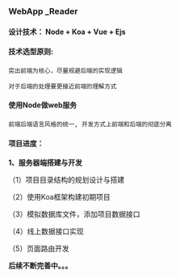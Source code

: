 ### WebApp _Reader

#### **设计技术：** Node + Koa + Vue + Ejs

#### **技术选型原则:**

    突出前端为核心，尽量规避后端的实现逻辑

    对于后端的处理要更接近前端的理解方式
  
#### **使用Node做web服务**

    前端后端语言风格的统一, 开发方式上前端和后端的彻底分离

#### **项目进度：**

**1、服务器端搭建与开发**

（1）项目目录结构的规划设计与搭建

（2）使用Koa框架构建初期项目

（3）模拟数据库文件，添加项目数据接口

（4）线上数据接口实现

（5）页面路由开发


**后续不断完善中。。。**

  
